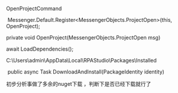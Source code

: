 OpenProjectCommand

​            Messenger.Default.Register<MessengerObjects.ProjectOpen>(this, OpenProject);

   private void OpenProject(MessengerObjects.ProjectOpen msg)

   await LoadDependencies();

C:\Users\admin\AppData\Local\RPAStudio\Packages\Installed

​       public async Task DownloadAndInstall(PackageIdentity identity)

初步分析事做了多余的nuget下载 ，判断下是否已经下载就行了

